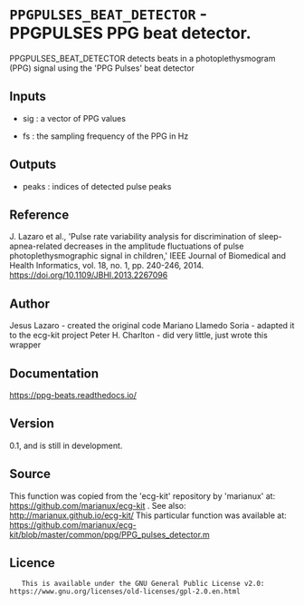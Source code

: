 # `PPGPULSES_BEAT_DETECTOR` - PPGPULSES PPG beat detector.
PPGPULSES_BEAT_DETECTOR detects beats in a photoplethysmogram (PPG) signal
using the 'PPG Pulses' beat detector

##  Inputs
+   sig : a vector of PPG values
    
+   fs  : the sampling frequency of the PPG in Hz
    
##  Outputs
+   peaks : indices of detected pulse peaks
    
##  Reference
J. Lazaro et al., 'Pulse rate variability analysis for discrimination of sleep-apnea-related decreases in the amplitude fluctuations of pulse photoplethysmographic signal in children,' IEEE Journal of Biomedical and Health Informatics, vol. 18, no. 1, pp. 240-246, 2014. <https://doi.org/10.1109/JBHI.2013.2267096>

##  Author
Jesus Lazaro - created the original code
Mariano Llamedo Soria - adapted it to the ecg-kit project
Peter H. Charlton - did very little, just wrote this wrapper

##  Documentation
<https://ppg-beats.readthedocs.io/>

##  Version
0.1, and is still in development.

##  Source
This function was copied from the 'ecg-kit' repository by 'marianux' at: https://github.com/marianux/ecg-kit . See also: http://marianux.github.io/ecg-kit/ 
This particular function was available at: https://github.com/marianux/ecg-kit/blob/master/common/ppg/PPG_pulses_detector.m

##  Licence
       This is available under the GNU General Public License v2.0: https://www.gnu.org/licenses/old-licenses/gpl-2.0.en.html
